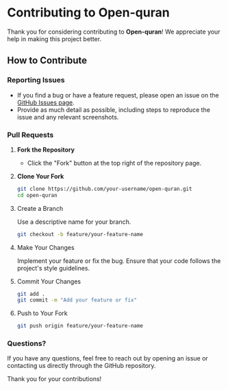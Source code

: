 # Contributing to Open-quran

Thank you for considering contributing to **Open-quran**! We appreciate your help in making this project better.

## How to Contribute

### Reporting Issues

- If you find a bug or have a feature request, please open an issue on the [GitHub Issues page](https://github.com/adelpro/open-quran/issues).
- Provide as much detail as possible, including steps to reproduce the issue and any relevant screenshots.

### Pull Requests

1. **Fork the Repository**

   - Click the "Fork" button at the top right of the repository page.

2. **Clone Your Fork**

   ```bash
   git clone https://github.com/your-username/open-quran.git
   cd open-quran
   ```

3. Create a Branch

   Use a descriptive name for your branch.

   ```bash
   git checkout -b feature/your-feature-name
   ```

4. Make Your Changes

   Implement your feature or fix the bug. Ensure that your code follows the project's style guidelines.

5. Commit Your Changes

   ```bash
   git add .
   git commit -m "Add your feature or fix"
   ```

6. Push to Your Fork

   ```bash
   git push origin feature/your-feature-name
   ```

### Questions?

If you have any questions, feel free to reach out by opening an issue or contacting us directly through the GitHub repository.

Thank you for your contributions!
